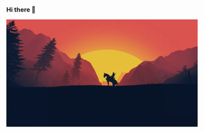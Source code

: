 ### Hi there 👋
![Screenshot](the-witcher-3-wild-hunt-minimalist-uhdpaper.com-4K-5.1321.jpg)
<!--
**nnhhiilliisstt/nnhhiilliisstt** is a ✨ _special_ ✨ repository because its `README.md` (this file) appears on your GitHub profile.

Here are some ideas to get you started:

- 🔭 I’m currently working on ...
- 🌱 I’m currently learning ...
- 👯 I’m looking to collaborate on ...
- 🤔 I’m looking for help with ...
- 💬 Ask me about ...
- 📫 How to reach me: ...
- 😄 Pronouns: ...
- ⚡ Fun fact: ...
-->
